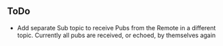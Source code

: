 ## ToDo

  * Add separate Sub topic to receive Pubs from the Remote in a different topic.  Currently all pubs are received, or echoed, by themselves again
